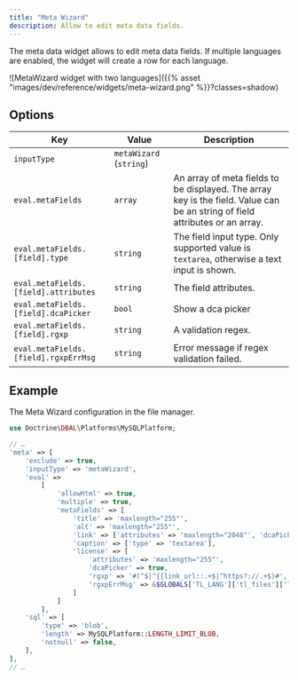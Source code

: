 ```yaml
---
title: "Meta Wizard"
description: Allow to edit meta data fields.
---
```


The meta data widget allows to edit meta data fields. If multiple languages are enabled, the widget will create a row for each language.

![MetaWizard widget with two languages]({{% asset "images/dev/reference/widgets/meta-wizard.png" %}}?classes=shadow)

## Options

| Key                                  | Value                   | Description                                                                                                                  |
|--------------------------------------|-------------------------|------------------------------------------------------------------------------------------------------------------------------|
| `inputType`                          | `metaWizard` (`string`) |                                                                                                                              |
| `eval.metaFields`                    | `array`                 | An array of meta fields to be displayed. The array key is the field. Value can be an string of field attributes or an array. |
| `eval.metaFields.[field].type`       | `string`                | The field input type. Only supported value is `textarea`, otherwise a text input is shown.                                   |
| `eval.metaFields.[field].attributes` | `string`                | The field attributes.                                                                                                        |
| `eval.metaFields.[field].dcaPicker`  | `bool`                  | Show a dca picker                                                                                                            |
| `eval.metaFields.[field].rgxp`       | `string`                | A validation regex.                                                                                                          |
| `eval.metaFields.[field].rgxpErrMsg` | `string`                | Error message if regex validation failed.                                                                                    |

## Example

The Meta Wizard configuration in the file manager.

```php
use Doctrine\DBAL\Platforms\MySQLPlatform;

// …
'meta' => [
    'exclude' => true,
    'inputType' => 'metaWizard',
    'eval' =>
        [
            'allowHtml' => true,
            'multiple' => true,
            'metaFields' => [
                'title' => 'maxlength="255"',
                'alt' => 'maxlength="255"',
                'link' => ['attributes' => 'maxlength="2048"', 'dcaPicker' => true],
                'caption' => ['type' => 'textarea'],
                'license' => [
                    'attributes' => 'maxlength="255"',
                    'dcaPicker' => true,
                    'rgxp' => '#(^$|^{{link_url::.+$|^https?://.+$)#',
                    'rgxpErrMsg' => &$GLOBALS['TL_LANG']['tl_files']['licenseRgxpError']
                ]
            ]
        ],
    'sql' => [
        'type' => 'blob',
        'length' => MySQLPlatform::LENGTH_LIMIT_BLOB,
        'notnull' => false,
    ],
],
// …
```
